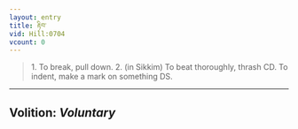 ```yaml
---
layout: entry
title: རྟིབ་
vid: Hill:0704
vcount: 0
---
```

> 1\. To break, pull down\. 2\. (in Sikkim) To beat thoroughly, thrash CD\. To indent, make a mark on something DS\.

---
Volition: _Voluntary_
---

